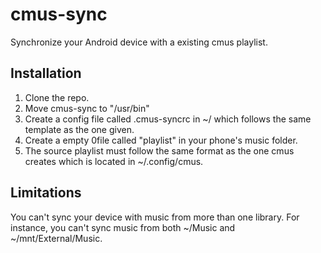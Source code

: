 # cmus-sync
Synchronize your Android device with a existing cmus playlist.

## Installation
1. Clone the repo.
2. Move cmus-sync to "/usr/bin"
3. Create a config file called .cmus-syncrc in ~/ which follows the same
template as the one given.
4. Create a empty 0file called "playlist" in your phone's music folder.
5. The source playlist must follow the same format as the one cmus creates
which is located in ~/.config/cmus.

## Limitations
You can't sync your device with music from more than one library. For
instance, you can't sync music from both ~/Music and ~/mnt/External/Music.


